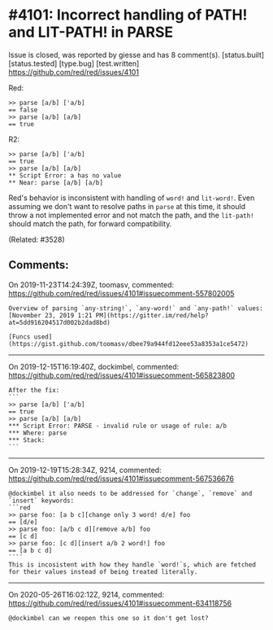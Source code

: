
#4101: Incorrect handling of PATH! and LIT-PATH! in PARSE
================================================================================
Issue is closed, was reported by giesse and has 8 comment(s).
[status.built] [status.tested] [type.bug] [test.written]
<https://github.com/red/red/issues/4101>

Red:

```
>> parse [a/b] ['a/b]
== false
>> parse [a/b] [a/b]
== true
```

R2:

```
>> parse [a/b] ['a/b]
== true
>> parse [a/b] [a/b]
** Script Error: a has no value
** Near: parse [a/b] [a/b]
```

Red's behavior is inconsistent with handling of `word!` and `lit-word!`. Even assuming we don't want to resolve paths in `parse` at this time, it should throw a not implemented error and not match the path, and the `lit-path!` should match the path, for forward compatibility.

(Related: #3528)


Comments:
--------------------------------------------------------------------------------

On 2019-11-23T14:24:39Z, toomasv, commented:
<https://github.com/red/red/issues/4101#issuecomment-557802005>

    Overview of parsing `any-string!`, `any-word!` and `any-path!` values: [November 23, 2019 1:21 PM](https://gitter.im/red/help?at=5dd916204517d002b2dad8bd)
    
    [Funcs used](https://gist.github.com/toomasv/dbee79a944fd12eee53a8353a1ce5472)

--------------------------------------------------------------------------------

On 2019-12-15T16:19:40Z, dockimbel, commented:
<https://github.com/red/red/issues/4101#issuecomment-565823800>

    After the fix:
    ```
    >> parse [a/b] ['a/b]
    == true
    >> parse [a/b] [a/b]
    *** Script Error: PARSE - invalid rule or usage of rule: a/b
    *** Where: parse
    *** Stack:  
    ```

--------------------------------------------------------------------------------

On 2019-12-19T15:28:34Z, 9214, commented:
<https://github.com/red/red/issues/4101#issuecomment-567536676>

    @dockimbel it also needs to be addressed for `change`, `remove` and `insert` keywords:
    ```red
    >> parse foo: [a b c][change only 3 word! d/e] foo
    == [d/e]
    >> parse foo: [a/b c d][remove a/b] foo
    == [c d]
    >> parse foo: [c d][insert a/b 2 word!] foo
    == [a b c d]
    ````
    This is incosistent with how they handle `word!`s, which are fetched for their values instead of being treated literally.

--------------------------------------------------------------------------------

On 2020-05-26T16:02:12Z, 9214, commented:
<https://github.com/red/red/issues/4101#issuecomment-634118756>

    @dockimbel can we reopen this one so it don't get lost?

